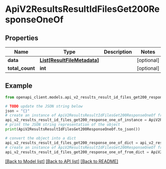 # ApiV2ResultsResultIdFilesGet200ResponseOneOf


## Properties

Name | Type | Description | Notes
------------ | ------------- | ------------- | -------------
**data** | [**List[ResultFileMetadata]**](ResultFileMetadata.md) |  | [optional] 
**total_count** | **int** |  | [optional] 

## Example

```python
from openapi_client.models.api_v2_results_result_id_files_get200_response_one_of import ApiV2ResultsResultIdFilesGet200ResponseOneOf

# TODO update the JSON string below
json = "{}"
# create an instance of ApiV2ResultsResultIdFilesGet200ResponseOneOf from a JSON string
api_v2_results_result_id_files_get200_response_one_of_instance = ApiV2ResultsResultIdFilesGet200ResponseOneOf.from_json(json)
# print the JSON string representation of the object
print(ApiV2ResultsResultIdFilesGet200ResponseOneOf.to_json())

# convert the object into a dict
api_v2_results_result_id_files_get200_response_one_of_dict = api_v2_results_result_id_files_get200_response_one_of_instance.to_dict()
# create an instance of ApiV2ResultsResultIdFilesGet200ResponseOneOf from a dict
api_v2_results_result_id_files_get200_response_one_of_from_dict = ApiV2ResultsResultIdFilesGet200ResponseOneOf.from_dict(api_v2_results_result_id_files_get200_response_one_of_dict)
```
[[Back to Model list]](../README.md#documentation-for-models) [[Back to API list]](../README.md#documentation-for-api-endpoints) [[Back to README]](../README.md)


